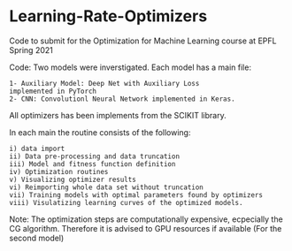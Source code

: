 # Learning-Rate-Optimizers
Code to submit for the Optimization for Machine Learning course at EPFL 
Spring 2021

Code:
Two models were inverstigated. Each model has a main file:

	1- Auxiliary Model: Deep Net with Auxiliary Loss 
	implemented in PyTorch
	2- CNN: Convolutionl Neural Network implemented in Keras.

All optimizers has been implements from the SCIKIT library.

In each main the routine consists of the following:

	i) data import
	ii) Data pre-processing and data truncation
	iii) Model and fitness function definition
	iv) Optimization routines
	v) Visualizing optimizer results
	vi) Reimporting whole data set without truncation
	vii) Training models with optimal parameters found by optimizers
	viii) Visulatizing learning curves of the optimized models.

Note: The optimization steps are computationally expensive, 
ecpecially the CG algorithm. 
Therefore it is advised to GPU resources if available (For the second model)
